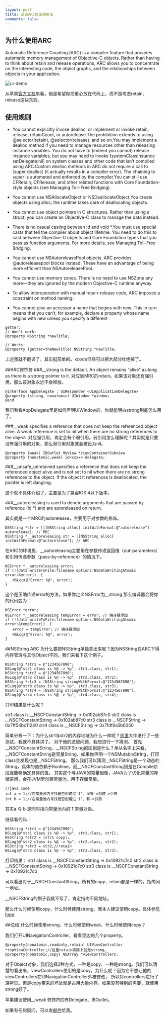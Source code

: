 ```yaml
---
layout: post
title: 谈谈ARC的正确用法
comments: false
---
```


## 为什么使用ARC

Automatic Reference Counting (ARC) is a compiler feature that provides automatic memory management of Objective-C objects. Rather than having to think about retain and release operations, ARC allows you to concentrate on the interesting code, the object graphs, and the relationships between objects in your application.

![ui-demo](https://developer.apple.com/library/ios/releasenotes/ObjectiveC/RN-TransitioningToARC/Art/ARC_Illustration.jpg)

从苹果[官方文档](https://developer.apple.com/library/ios/releasenotes/ObjectiveC/RN-TransitioningToARC/Introduction/Introduction.html#//apple_ref/doc/uid/TP40011226)来看，他是希望你把重心放在代码上，而不是考虑retain、release这些东西。

## 使用规则

* You cannot explicitly invoke dealloc, or implement or invoke retain, release, retainCount, or autorelease.The prohibition extends to using @selector(retain), @selector(release), and so on.You may implement a dealloc method if you need to manage resources other than releasing instance variables. You do not have to (indeed you cannot) release instance variables, but you may need to invoke [systemClassInstance setDelegate:nil] on system classes and other code that isn’t compiled using ARC.Custom dealloc methods in ARC do not require a call to [super dealloc] (it actually results in a compiler error). The chaining to super is automated and enforced by the compiler.You can still use CFRetain, CFRelease, and other related functions with Core Foundation-style objects (see Managing Toll-Free Bridging).

* You cannot use NSAllocateObject or NSDeallocateObject.You create objects using alloc; the runtime takes care of deallocating objects.

* You cannot use object pointers in C structures.
Rather than using a struct, you can create an Objective-C class to manage the data instead.

* There is no casual casting between id and void *.You must use special casts that tell the compiler about object lifetime. You need to do this to cast between Objective-C objects and Core Foundation types that you pass as function arguments. For more details, see Managing Toll-Free Bridging.

* You cannot use NSAutoreleasePool objects. ARC provides @autoreleasepool blocks instead. These have an advantage of being more efficient than NSAutoreleasePool.

* You cannot use memory zones. There is no need to use NSZone any more—they are ignored by the modern Objective-C runtime anyway.

* To allow interoperation with manual retain-release code, ARC imposes a constraint on method naming:

* You cannot give an accessor a name that begins with new. This in turn means that you can’t, for example, declare a property whose name begins with new unless you specify a different 

```
getter:
// Won't work:
@property NSString *newTitle;
 
// Works:
@property (getter=theNewTitle) NSString *newTitle;
```
上述我就不翻译了，其实挺简单的。xcode已经可以把大部分杜绝掉了。

##ARC修饰符
###__strong 
is the default. An object remains “alive” as long as there is a strong pointer to it.
对应到MRC的retain。如果该对象还有强引用，那么该对象永远不会释放。

```
@interface AppDelegate : UIResponder <UIApplicationDelegate>
@property (strong, nonatomic) UIWindow *window;
@end
```

我们看看AppDelegate里是如何声明UIWindow的。你就能明白strong到底怎么用了。

###__weak
specifies a reference that does not keep the referenced object alive. A weak reference is set to nil when there are no strong references to the object.
对应强引用，肯定会有个弱引用。弱引用怎么理解呢？其实就是只要没有强引用的对象，那么弱引用对象就会被设为nil。

```
@property (weak) IBOutlet MyView *viewContainerSubview
@property (nonatomic,weak) id<xxxx> delegate;
```

###__unsafe_unretained
specifies a reference that does not keep the referenced object alive and is not set to nil when there are no strong references to the object. If the object it references is deallocated, the pointer is left dangling.

这个就不具体介绍了，主要是为了兼容IOS 4以下版本。

###__autoreleasing
is used to denote arguments that are passed by reference (id *) and are autoreleased on return.

其实就是一个MRC的autorelease，主要用于对参数的修饰。

```
NSString *str = [[[NSString alloc] initWithFormat:@"autorelease"] autorelease]; // MRC
NSString *__autoreleasing str = [[NSString alloc] initWithFormat:@"autorelease"]; // ARC
```

在ARC的环境里，__autoreleasing主要用在参数传递返回值（out-parameters）和引用传递参数（pass-by-reference）的情况下。

```
NSError *__autoreleasing error; 
if (![data writeToFile:filename options:NSDataWritingAtomic error:&error])  { 
　　NSLog(@"Error: %@", error); 
}
```

这个是正确传递error的方法，如果你定义NSError为__strong 那么编译器会将你的代码变为：

```
NSError *error; 
NSError *__autoreleasing tempError = error; // 编译器添加 
if (![data writeToFile:filename options:NSDataWritingAtomic error:&tempError])  { 
　　error = tempError; // 编译器添加 
　　NSLog(@"Error: %@", error); 
}
```

##NSString ARC
为什么要把NSString单独拿出来呢？因为NSString在ARC下得内存管理与其他Object不同。我们来看下这个例子。

```
NSString *str1 = @"1234567890";
NSLog(@"str1 class is %@ -> %p", str1.class, str1);
NSString *str2 = @"1234567890";
NSLog(@"str2 class is %@ -> %p", str2.class, str2);
NSString *str3 = [NSString stringWithFormat:@"1234567890"];
NSLog(@"str3 class is %@ -> %p", str3.class, str3);
NSString *str4 = [NSString stringWithFormat:@"1234567890"];
NSLog(@"str4 class is %@ -> %p", str4.class, str4);

```

打印结果是什么呢？

str1 class is __NSCFConstantString -> 0x102ab87c0
str2 class is __NSCFConstantString -> 0x102ab87c0
str3 class is __NSCFString -> 0x7ff54bc11240
str4 class is __NSCFString -> 0x7fdf6a5b6050

简单分析一下：为什么str1与str2的内存地址为什么一样呢？[这里](http://blog.cnbluebox.com/blog/2014/04/16/nsstringte-xing-fen-xi-xue-xi/)大牛进行了一些测试，我就不具体讲了。
对于他的遗留问题，我想进行一下猜测。
首先__NSCFConstantString、__NSCFString的区别是什么？单从名字上来看，__NSCFConstantString是常量String、如果你声明一个NSMutableString，打印class会发现也是__NSCFString。
那么我们可以猜测__NSCFString是一个动态的String，具体的值依赖于Runtime，而__NSCFConstantString则是在Compile阶段就能够确定具体的值。
其实这个与JAVA的常量很像，JAVA为了优化常量的存储空间，会在JVM里创建常量池，用于存储常量。

```
//java code
int a = 1;//在常量池内寻找是否创建过'1'、没有->创建->引用
int b = 1;//在常量池内寻找是否创建过'1'、有->引用
```

其实a 与 b 是同时指向常量池内的'1'常量对象。

继续看代码：

```
NSString *str1 = @"1234567890";
NSLog(@"str1 class is %@ -> %p", str1.class, str1);
NSString *str2 = [str1 copy];
NSLog(@"str2 class is %@ -> %p", str2.class, str2);
NSString *str3 = str2;//retain
NSLog(@"str3 class is %@ -> %p", str3.class, str3);
```

打印结果：
str1 class is __NSCFConstantString -> 0x10921c7c0
str2 class is __NSCFConstantString -> 0x10921c7c0
str3 class is __NSCFConstantString -> 0x10921c7c0

可以看出对于__NSCFConstantString，所有的copy、retain都是一样的，指向同一地址。

__NSCFString的例子我就不写了，肯定指向不同地址。

那么什么时候使用copy，什么时候使用strong。我本人建议使用copy。具体参见[here](http://southpeak.github.io/blog/2015/05/10/ioszhi-shi-xiao-ji-di-%5B%3F%5D-qi-2015-dot-05-dot-10/)

##总结
什么时候使用strong、什么时候使用weak、什么时候使用copy？

我们打开UINavigationController，看看里边的几个property。

```
@property(nonatomic,readonly,retain) UIViewController *topViewController;//这里retain实际上就是strong。
@property(nonatomic,copy) NSArray *viewControllers;
```

对于Object对象，我们选择2种方式，一种是copy、一种是strong。我们可以清楚的看出来，viewControllers使用的是copy，为什么呢？因为它不想让他的viewControllers在UINavigationController外被修改，
所以对controllers进行了深拷贝。但是copy带来的坏处就是占用大量内存。如果没有特别的需要，就使用strong好了。

苹果建议使用__weak 修饰符的有Delegate、IBOutlet。


如果有任何疑问，可以发[邮件](mailto:shuvigoss@gmail.com)给我。